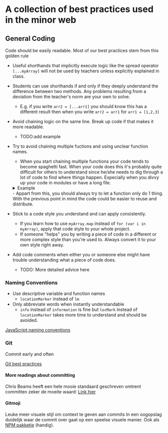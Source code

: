 # A collection of best practices used in the minor web

## General Coding
Code should be easily readable. Most of our best practices stem from this golden rule

- Useful shorthands that implicitly execute logic like the spread operator `[...myArray]` will not be used by teachers unless explicitly explained in class.
- Students can use shorthands if and only if they deeply understand the difference between two methods. Any problems resulting from a deviation from the teacher's norm are your own to solve. 
  - E.g. if you write `arr2 = [...arr1]` you should know this has a different result then when you write `arr2 = arr1` for `arr1 = [1,2,3]`
- Avoid chaining logic on the same line. Break up code if that makes it more readable. 
  - TODO:add example
- Try to avoid chaining multiple fuctions and using unclear function names.
  - When you start chaining multiple functions your code tends to become spaghetti fast. When your code does this it's probably quite difficult for others to understand since he/she needs to dig through a lot of code to find where things happen. Expecially when you divvy up your code in modules or have a long file.
  <details>
    <summary> Example </summary>
  
    ```javascript
      process()

      // Other file/module
      function process(){
        // Does stuff
        render(data)
      }
    ```
    You don't know where `render` is called until you've explored the code. In more complex cases this becomes an even bigger mess. Instead it could be better to let functions return it's data and of course always keep clear function names.
    ```javascript
      rendersData(processData())

      // Other file/module
      function processData(){
        // Does stuff
        return data
      }
      function renderData(data){
        // renders stuff
      }
    ```
    This way you see what a function is supposed to do upfront without digging into the code.
  </details>
  - Appart from this, you should always try to let a function only do 1 thing. With the previous point in mind the code could be easier to reuse and distribute.

- Stick to a code style you understand and can apply consistently. 
  - If you learn how to use `myArray.map` instead of `for (var i in myArray)`, apply that code style to your whole project. 
  - If someone "helps" you by writing a piece of code in a different or more complex style than you're used to. Always convert it to your own style right away.
- Add code comments when either you or someone else might have trouble understanding what a piece of code does.
  - TODO: More detailed advice here 

### Naming Conventions


- Use descriptive variable and function names
  - `locationMarker` instead of `lm`
- Only abbreviate words when instantly understandable
  - `info` instead of `information` is fine but `locMark` instead of `locationMarker` takes more time to understand and should be avoided.

[JavaScript naming conventions](https://www.robinwieruch.de/javascript-naming-conventions)

### Git
Commit early and often

[Git best practices](https://sethrobertson.github.io/GitBestPractices/)

#### More readings about committing
Chris Beams heeft een hele mooie standaard geschreven omtrent committen zeker de moeite waard: [Link hier](https://chris.beams.io/posts/git-commit/)

#### Gitmoji
Leuke meer visuele stijl om context te geven aan commits
In een oogopslag duidelijk waar de commit over gaat op een speelse visuele manier.
Ook als [NPM pakketje](https://www.npmjs.com/package/gitmoji-cli) (handig).



